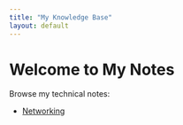 ```yaml
---
title: "My Knowledge Base"
layout: default
---
```


# Welcome to My Notes

Browse my technical notes:

- [Networking](.networking/networking.md)
